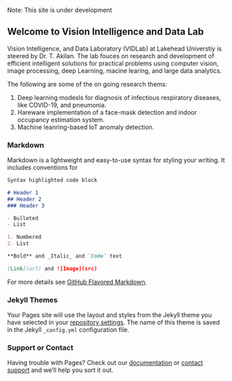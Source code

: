 Note: This site is under development

## Welcome to Vision Intelligence and Data Lab


Vision Intelligence, and Data Laboratory (VIDLab) at Lakehead Universtiy is steered by Dr. T. Akilan. The lab fouces on research and development of efficient intelligent solutions for practical problems using computer vision, image processing, deep Learning, macine learing, and large data analytics.  

The following are some of the on going research thems:

1. Deep learning modesls for diagnosis of infectious respiratory diseases, like COVID-19, and pneumonia.
2. Hareware implementation of a face-mask detection and indoor occupancy estimation system. 
3. Machine leanring-based IoT anomaly detection. 







### Markdown

Markdown is a lightweight and easy-to-use syntax for styling your writing. It includes conventions for

```markdown
Syntax highlighted code block

# Header 1
## Header 2
### Header 3

- Bulleted
- List

1. Numbered
2. List

**Bold** and _Italic_ and `Code` text

[Link](url) and ![Image](src)
```

For more details see [GitHub Flavored Markdown](https://guides.github.com/features/mastering-markdown/).

### Jekyll Themes

Your Pages site will use the layout and styles from the Jekyll theme you have selected in your [repository settings](https://github.com/vidlab/People/settings/pages). The name of this theme is saved in the Jekyll `_config.yml` configuration file.

### Support or Contact

Having trouble with Pages? Check out our [documentation](https://docs.github.com/categories/github-pages-basics/) or [contact support](https://support.github.com/contact) and we’ll help you sort it out.
